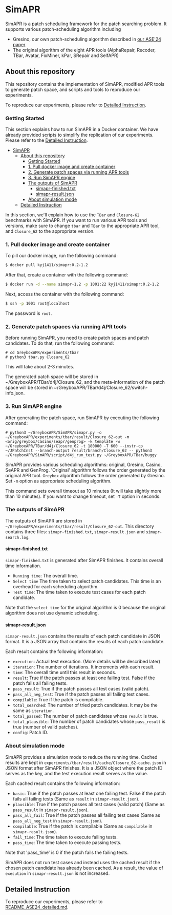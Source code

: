 # SimAPR
SimAPR is a patch scheduling framework for the patch searching problem. It supports various patch-scheduling algorithm including

- Gresino, our own patch-scheduling algorithm described in [our ASE'24 paper](./paper.pdf)
- The original algorithm of the eight APR tools (AlphaRepair, Recoder, TBar, Avatar, FixMiner, kPar, SRepair and SelfAPR)
<!-- - SeAPR, an existing deterministic patch scheduling algorithm -->
<!-- - Our implementation of the GenProg algorithm -->

## About this repository
This repository contains the implementation of SimAPR, modified APR tools to generate patch space, and scripts and tools to reproduce our experiments.

To reproduce our experiments, please refer to [Detailed Instruction](./README_ASE24_detailed.md).

### Getting Started
This section explains how to run SimAPR in a Docker container.
We have already provided scripts to simplify the replication of our experiments.
Please refer to the [Detailed Instruction](./README_ASE24_detailed.md).

- [SimAPR](#simapr)
  - [About this repository](#about-this-repository)
    - [Getting Started](#getting-started)
    - [1. Pull docker image and create container](#1-pull-docker-image-and-create-container)
    - [2. Generate patch spaces via running APR tools](#2-generate-patch-spaces-via-running-apr-tools)
    - [3. Run SimAPR engine](#3-run-simapr-engine)
    - [The outputs of SimAPR](#the-outputs-of-simapr)
      - [simapr-finished.txt](#simapr-finishedtxt)
      - [simapr-result.json](#simapr-resultjson)
    - [About simulation mode](#about-simulation-mode)
  - [Detailed Instruction](#detailed-instruction)

In this section, we'll explain how to use the `TBar` and `Closure-62` benchmarks with SimAPR.
If you want to run various APR tools and versions, make sure to change `tbar` and `TBar` to the appropriate APR tool, and `Closure_62` to the appropriate version.

### 1. Pull docker image and create container
To pill our docker image, run the following command:
```bash
$ docker pull kyj1411/simapr:0.2-1.2
```

After that, create a container with the following command:
```bash
$ docker run -d --name simapr-1.2 -p 1001:22 kyj1411/simapr:0.2-1.2
```

Next, access the container with the following command:
```bash
$ ssh -p 1001 root@localhost
```
The password is `root`.

### 2. Generate patch spaces via running APR tools
Before running SimAPR, you need to create patch spaces and patch candidates. To do that, run the following command:
```
# cd GreyboxAPR/experiments/tbar
# python3 tbar.py Closure_62
```

This will take about 2-3 minutes.

The generated patch space will be stored in ~/GreyboxAPR/TBar/d4j/Closure_62, and the meta-information of the patch space will be stored in ~/GreyboxAPR/TBar/d4j/Closure_62/switch-info.json.

### 3. Run SimAPR engine
After generating the patch space, run SimAPR by executing the following command:
```
# python3 ~/GreyboxAPR/SimAPR/simapr.py -o ~/GreyboxAPR/experiments/tbar/result/Closure_62-out -m <orig/greybox/casino/seapr/genprog> -k template -w ~/GreyboxAPR/TBar/d4j/Closure_62 -t 180000 -T 600 --instr-cp ~/JPatchInst --branch-output result/branch/Closure_62 -- python3 ~/GreyboxAPR/SimAPR/script/d4j_run_test.py ~/GreyboxAPR/TBar/buggy
```

SimAPR provides various scheduling algorithms: original, Gresino, Casino, SeAPR and GenProg.
'Original' algorithm follows the order generated by the original APR tool.
`Greybox` algorithm follows the order generated by Gresino.
Set `-m` option as appropriate scheduling algorithm.

This command sets overall timeout as 10 minutes (It will take slightly more than 10 minutes).
If you want to change timeout, set `-T` option in seconds.

### The outputs of SimAPR
The outputs of SimAPR are stored in `~/GreyboxAPR/experiments/tbar/result/Closure_62-out`.
This directory contains three files: `simapr-finished.txt`, `simapr-result.json` and `simapr-search.log`.
#### simapr-finished.txt
`simapr-finished.txt` is generated after SimAPR finishes.
It contains overall time information.
* `Running time`: The overall time.
* `Select time` The time taken to select patch candidates. This time is an overhead for each scheduling algorithm.
* `Test time`: The time taken to execute test cases for each patch candidate.

Note that the `select time` for the original algorithm is 0 because the original algorithm does not use dynamic scheduling.

#### simapr-result.json
`simapr-result.json` contains the results of each patch candidate in JSON format.
It is a JSON array that contains the results of each patch candidate.

Each result contains the following information:
* `execution`: Actual test execution. (More details will be described later)
* `iteration`: The number of iterations. It increments with each result.
* `time`: The overall time until this result in seconds.
* `result`: True if the patch passes at least one failing test. False if the patch fails all failing tests.
* `pass_result`: True if the patch passes all test cases (valid patch).
* `pass_all_neg_test`: True if the patch passes all failing test cases.
* `compilable`: True if the patch is compilable.
* `total_searched`: The number of tried patch candidates. It may be the same as `iteration`.
* `total_passed`: The number of patch candidates whose `result` is true.
* `total_plausible`: The number of patch candidates whose `pass_result` is true (number of valid patches).
* `config`: Patch ID.

### About simulation mode
SimAPR provides a simulation mode to reduce the running time.
Cached results are kept in `experiments/tbar/result/cache/Closure_62-cache.json` in JSON format after SimAPR finishes.
It is a JSON object where the patch ID serves as the key, and the test execution result serves as the value.

Each cached result contains the following information:
* `basic`: True if the patch passes at least one failing test. False if the patch fails all failing tests (Same as `result` in `simapr-result.json`).
* `plausible`: True if the patch passes all test cases (valid patch) (Same as `pass_result` in `simapr-result.json`).
* `pass_all_fail`: True if the patch passes all failing test cases (Same as `pass_all_neg_test` in `simapr-result.json`).
* `compilable`: True if the patch is compilable (Same as `compilable` in `simapr-result.json`).
* `fail_time`: The time taken to execute failing tests.
* `pass_time`: The time taken to execute passing tests.

Note that 'pass_time' is 0 if the patch fails the failing tests.

SimAPR does not run test cases and instead uses the cached result if the chosen patch candidate has already been cached.
As a result, the value of `execution` in `simapr-result.json` is not increased.

## Detailed Instruction
To reproduce our experiments, please refer to [README_ASE24_detailed.md](./README_ASE24_detailed.md).
